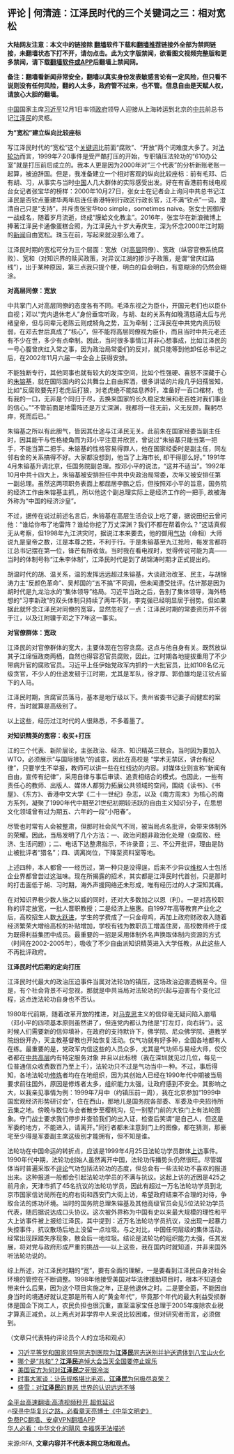  <!-- 面包屑导航 --> <h2>评论 | 何清涟：江泽民时代的三个关键词之三：相对宽松</h2> <p class="notice"><b>大陆网友注意：本文中的链接除 <a href="https://github.com/bannedbook/fanqiang" >翻墙</a>软件下载和<a href="https://github.com/killgcd/justmysocks/blob/master/README.md">翻墙推荐</a>链接外全部为禁网链接，未翻墙状态下打不开，请勿点击。此为文字版禁闻，欲看图文视频完整版和更多禁闻，请下载<a href="https://github.com/bannedbook/fanqiang">翻墙软件或APP</a>后翻墙上禁闻网。</p><p>备注：翻墙看新闻非常安全，翻墙以真实身份发表敏感言论有一定风险，但只看不说则没有任何风险，翻的人太多，政府管不过来，也不管。信息自由是天赋人权，请放心大胆的翻墙。</b></p>  <div class="entry"> <p><a href="https://www.bannedbook.org/bnews/tag/%E4%B8%AD%E5%9B%BD/" class="st_tag internal_tag" rel="tag" title="标签 中国 下的日志">中国</a>国家主席<a href="https://www.bannedbook.org/bnews/tag/%e4%b9%a0%e8%bf%91%e5%b9%b3/" class="st_tag internal_tag" rel="tag" title="标签 习近平 下的日志">习近平</a>12月1日率领<a href="https://www.bannedbook.org/bnews/tag/%e6%94%bf%e5%ba%9c/" class="st_tag internal_tag" rel="tag" title="标签 政府 下的日志">政府</a>领导人迎接从上海转运到北京的<a href="https://www.bannedbook.org/bnews/tag/%e4%b8%ad%e5%85%b1/" class="st_tag internal_tag" rel="tag" title="标签 中共 下的日志">中共</a>前总书记<a href="https://www.bannedbook.org/bnews/tag/%e6%b1%9f%e6%b3%bd%e6%b0%91/" class="st_tag internal_tag" rel="tag" title="标签 江泽民 下的日志">江泽民</a>的灵柩。                 </p> <p><b>为&#8221;宽松&#8221;建立纵向比较座标</b></p> <p>写江泽民时代的“宽松”这个<a href="https://www.bannedbook.org/bnews/tag/%e5%85%b3%e9%94%ae%e8%af%8d/" class="st_tag internal_tag" rel="tag" title="标签 关键词 下的日志">关键词</a>比前面“腐败”、“开放”两个词难度大多了。对<a href="https://www.bannedbook.org/bnews/tag/%e6%b3%95%e8%bd%ae%e5%8a%9f/" class="st_tag internal_tag" rel="tag" title="标签 法轮功 下的日志">法轮功</a>而言，1999年7·20事件是受严酷打压的开始，专职镇压法轮功的“610办公室”就是打压前后成立的。我本人更是因为2000年对“三个代表”的分析新账老账一起算，被迫辞国。但是，我准备建立一个相对客观的纵向比较座标：前有毛邓、后有胡、习，从事实与当时<span class='wp_keywordlink_affiliate'><a href="https://www.bannedbook.org/" title="中国" target="_blank">中国</a></span>人几大群体的实际感受出发。好在有香港前有线电视台女记者张宝华的榜样：2000年10月27日，张女士在记者会上询问中共总书记江泽民是否钦点董建华两年后连任香港特别行政区行政长官，江不满“钦点”一词，澄清自己只是“支持”，并斥责张宝华too simple，sometimes naive。张女士因御斥一战成名，随着岁月流逝，终成“膜蛤文化教主”。2016年，张宝华在新浪微博上捧著江泽民卡通像蛋糕合照，为江泽民九十岁大寿庆生，深为怀念2000年江时期的<span class='wp_keywordlink_affiliate'><a href="https://www.bannedbook.org/" title="新闻">新闻</a></span>自由宽松。珠玉在前，写起来就没那么难了。</p> <p>江泽民时期的宽松可分为三个层面：宽放（对<span class='wp_keywordlink_affiliate'><a href="https://www.bannedbook.org/bnews/ccpdope/" title="中共高层内幕" target="_blank">高层</a></span>同僚）、宽政（纵容官僚系统腐败）、宽和（对知识界的赎买政策，对异议江湖的掺沙子政策，是谓“曾庆红路线”），出于某种原因，第三点我只提个梗，明白的自会明白，有意糊涂的仍然会糊涂。</p> <p><b>对高层同僚：宽放</b></p> <p>中共掌门人对高层同僚的态度各有不同。毛泽东视之为臣仆，开国元老们也以臣仆自视；邓以“党内退休老人”身份垂帘听政，与胡、赵的关系有如晚清慈禧太后与光绪皇帝，但与同辈元老陈云则成犄角之势，互为牵制；江泽民在中共党内资历较弱，在邓去世后真成了“核心”，但不能将高层同僚视为臣仆，而且当时中共元老还有不少在世，多少有点牵制。因此，当时很多事情江并非心想事成，比如江泽民的一号心腹曾庆红入常之事，因为政治局常委们的反对，就只能等到他卸任总书记之后，在2002年11月六届一中全会上获得安排。</p>  <p>不能独断专行，其他同事也就有较大的发挥空间，比如个性强硬、喜怒不深藏于心的<a href="https://www.bannedbook.org/bnews/tag/%e6%9c%b1%e9%95%95%e5%9f%ba/" class="st_tag internal_tag" rel="tag" title="标签 朱镕基 下的日志">朱镕基</a>，就在国际国内的公共舞台上自由挥洒，很多讲话的片段几乎妇孺皆知，比如“反腐败要先打老虎后打狼，对老虎绝不能姑息养奸，准备好一百口棺材，也有我的一口，无非是个同归于尽，去换来国家的长久稳定发展和老百姓对我们事业的信心。”“不管前面是地雷阵还是万丈深渊，我都将一往无前，义无反顾，鞠躬尽瘁，死而后已。”</p> <p>朱镕基之所以有此胆气，皆因其仕途与江泽民无关。此前朱在国家经委当副主任时，因其能干与性格棱角而为邓小平注意并欣赏，曾说过“朱镕基只能当第一把手，不能当第二把手。朱镕基的性格容易得罪人，他在国家经委时是副主任，同左邻右舍的关系搞得不好。大家都没想到，他当了上海市长, 却干得那么好。” 1991年4月朱镕基升调北京，任国务院副总理。按邓小平的说法，“这并不适当”。1992年10月中共十四大上，朱镕基被安排担任中共中央政治局常委，次年又被安排任第一副总理。虽然这两项职务表面上都屈居李鹏之后，但按照邓小平的旨意，国务院的经济工作由朱镕基主抓,，所以他这个副总理实际上是经济工作的一把手, 故被海外称为“中国的经济沙皇”。</p> <p>不过，据传在说过前述名言后，朱镕基在高层生活会议上吃了瘪，据说田纪云曾问他：“谁给你布了地雷阵？谁给你挖了万丈深渊？我们不都在帮着你么？”这话真假无从考察，但1998年九江洪灾时，据说江本来要去，他的御用<span class='wp_keywordlink'><a href="https://www.qi-gong.me/" title="气功修炼网" target="_blank">气功</a></span>（命相）大师说九是皇帝之数，江是本尊之姓，不利于行。于是朱镕基至九江抢险，每发言都将江总书记摆在第一位，锋芒有所收敛。当时我在看电视时，觉得传说可能为真——当时的体制号称“江朱李体制”，江泽民时代是到了胡锦涛时期才正式提出的。</p> <p>胡温时代的胡、温关系，温的发挥远远超过朱镕基，大谈政治改革、民主，与胡锦涛力主“反颜色革命”、吴邦国的“五不搞”不同调，但未闻遭受批评。估计那是因为胡时代是九龙治水的“集体领导”格局。习近平当政之后，告别了集体领导，海外畅想的“习李新政”的双头体制只持续了两年不到，李克强已经明显居于弱势。但如果据此就怀念江泽民对同僚的宽容，显然忽视了一点：江泽民时期的常委资历并不弱于江，以及江附骥于邓之下7年这一事实。</p> <p><b>对官僚群体：宽政</b></p> <p>江泽民的对官僚群体的宽大，主要体现在包容贪腐。这点与他自身有关。既然放纵其子江绵恒政商两栖，自然也得容忍官员腐败，因此，江时期各地提拔重用了不少带病升官的腐败官员。习近平上任伊始党政军内抓的一大批官员，比如108名亿元级贪官，不少人的仕途发韧于江时期，尤其是军队，徐才厚、郭伯雄均是江钦点留下的人马。</p>  <p>江泽民时期，贪腐官员落马，基本是地厅级以下。贵州省委书记妻子阎健宏的案件，当时就算是高级别了。</p> <p>以上这些，经历过江时代的人很熟悉，不多着墨了。</p> <p><b>对知识精英的宽容：收买+打压</b></p> <p>江的三个代表、新阶层论，主张政治、经济、知识精英三联合。当时因为要加入WTO，必须展示“与国际接轨”的诚意，因此在高校是 “学术无禁区，讲台有纪律”，只要学生不举报，教师可以讲一些在红线边的内容。对媒体业则宣称“新闻有自由，宣传有纪律”，采用自律与事后审读、追责相结合的模式。也因此，一些有责任心的教师、出版人、媒体人都努力拓展公共领域的空间，围绕《读书》、《书屋》、《东方》、香港中文大学《二十一世纪》杂志，以及《南方周末》为核心的南方系列，凝聚了1990年代中期至21世纪初期较活跃的自由主义知识分子，在思想文化领域曾有过为期五、六年的一段“小阳春”。</p> <p>尽管也时常有人会被整肃，但那时社会风气不同，被当局点名批评，会带来体制外的荣耀。因此，当局发明了几个方法：一、政治问题非政治化处理（查腐败、经济、生活问题）；二、电话下达整肃指示，不许录音；三、不公开批评，理由是防止被批评者“猎名”；四、调离岗位，下降至资料室等地。</p> <p>上述四种，本人都曾一一经历过，第一种只是没得逞，后来不少异议<span class='wp_keywordlink_affiliate'><a href="https://www.bannedbook.org/bnews/weiquan/" title="维权" target="_blank">维权</a></span>人士包括企业界都曾尝过这滋味。现在所揭露的招术，其实都是江泽民时代首创，只是那时的打击面低于胡、习时期，海外声援网络还未形成，唯有经历过的人才深知其痛。</p>  <p>在对知识界极少数人施之以威的同时，还对大多数加之以恩（利）。一是对高校职称的评定放宽，一批人晋职教授；二是经济上施惠。自1997年高等教育产业化之后，高校招生人数<span class='wp_keywordlink'><a href="https://www.bannedbook.org/forum2/topic242.html" title="大跃进亲历记" target="_blank">大跃进</a></span>，学生的学费成了一只金母鸡，再加上政府财政收入随着经济繁荣大增给高校的补贴增加，学校有钱为教职员工增盖住房，高校教师终于成为既得利益集团中成员。最重要的一招是采用体制外名声换取体制内资源的方式（时间在2002-2005年），吸收了不少自由派知识精英进入大学任教，从此这些人不再批评政府。</p> <p><b>江泽民时代后期的定向打压</b></p> <p>江泽民时代最大的政治压迫事件当属对法轮功的镇压，这场政治迫害遗祸至今。但是，有个社会背景不可忽视，那就是中共当局对法轮功的兴起与迫害有个变化过程，这点连法轮功自身也不否认。</p> <p>1980年代前期，随着改革开放的推进，对<span class='wp_keywordlink'><a href="https://www.bannedbook.org/forum2/topic105.html" title="《马克思的成魔之路》" target="_blank">马克思</a></span>主义的信仰毫无疑问陷入崩塌（邓小平的四项基本原则虽然讲了，但连党内都认为他是“打左灯，向右转”）。这时候人们需要新的信仰填补，在政府的支持默许下，佛学院、尼众佛学院、道教学院纷纷开办，天主教基督教也开始恢复活动。仅气功就有好多种，全国各地都有人在练。最重要的是，党政军内信这些的人员众多，尤其是气功师与易经大师，佼佼者都在<span class='wp_keywordlink_affiliate'><a href="https://www.bannedbook.org/bnews/ccpdope/" title="中共高层" target="_blank">中共高层</a></span>内有特定服务对象 并且以此标榜（我在深圳就见过几位，每见一位普通信众收费数百乃至上千），法轮功只不过是气功当中一种。不过，事后得知，各地法轮功<span class='wp_keywordlink'><a href="https://www.qi-gong.me/" title="气功修炼网" target="_blank">修炼</a></span>者均在在地组织，因为其创始人已经在1990年代中期被当局要求前往国外，原因是修炼者太多，组织能力太强，让政府感到不安全。其影响之大，以我亲见事情为例：1999年7月中（约镇压前一周），我在北京参加“1999中国宏观经济形势研讨会”，住在西山，那地儿是国务院各部委、军委及中央招待所云集之地。傍晚与数位与会者散步至樱桃沟，见一别墅门前的大铁门上有法轮图象。守门战士要求我们停步并查验我们的出入证，检查后笑谓“是自己人，但这是军委的地方，不能进入，请离开。”同行者都未注意到门上的图像，都在猜测，那豪宅至少得是军委副主席这级别才能拥有，但不知是谁。</p> <p>法轮功在中国命运的转折点，应该是1999年4月25日法轮功学员群体<span class='wp_keywordlink_affiliate'><a href="https://www.bannedbook.org/bnews/weiquan/" title="上访" target="_blank">上访</a></span>事件。1990年代中期，法轮功创始人虽然离开中国，法轮功传播势头仍然很旺。尽管媒体当时普遍采取不<span class='wp_keywordlink_affiliate'><a href="https://www.bannedbook.org/bnews/comments/" title="新闻评论" target="_blank">评论</a></span>气功包括法轮功的态度，但总会有一些法轮功不喜欢的报道出来。这种报道一般都会引起法轮功学员的不满与抗议。这起上访的近因是425之前月余，天津市抓了45名抗议的法轮功学员，因此有超过一万名法轮功学员到北京市国家信访局所在的府右街和西安门大街上访，希望政府结束不合理的对待，争取合法的炼功环境。当时的国务院总理朱镕基及其他高级官员会见5位法轮功学员代表，随后据说达成口头协议。这次被外界称为中国有史以来最大规模的理性和平大上访事件被上报给江泽民，其中提到：近万名法轮功学员抗议，没出现一起暴力失控事件，抗议散场后地上没留一点垃圾。与之对比，中国任何层级的集体活动，经常出现踩踏失序现象，散会后一地垃圾。结论是法轮功的组织能力太强，任其发展，将对党与政府形成严重的挑战——以上这些，我在国内时就知道，并非来国外听法轮功说的。</p> <p>综上所述，对江泽民时期的“宽”，要有全面的理解，一是要看到江泽民自身对社会环境的管控在不断调整。1998年他接受美国对华法律援助项目时，根本不知道会带来什么后果，因为这个项目实施之年，正是他退休之时。二是要全面，不能因自身当时的境遇好就认定那是所有人的“黄金年代”，毕竟那个年代的最大利益受损群体是国企下岗工人，农民负担也很沉重，直至温家宝任总理于2005年废除农业税才算真正减负。以上两点对非学界中人来说比较困难，但对研究者而言，必须做到。</p>  <p>（文章只代表特约评论员个人的立场和观点）</p> <!--<div id="taboola-mid-1"></div>--><ul class='op-related-articles' title='相关阅读'> <li><a href='https://www.bannedbook.org/bnews/sohnews/20221206/1820058.html' target='_blank'>习近平等党和国家领导同志到医院为<b>江泽民</b>同志送别并护送遗体到八宝山火化</a></li> <li><a href='https://www.bannedbook.org/bnews/ssgc/20221206/1820048.html' target='_blank'>哪个是“共和”？<b>江泽民</b>追悼大会当天全国要停止娱乐</a></li> <li><a href='https://www.bannedbook.org/bnews/ssgc/20221206/1820040.html' target='_blank'>美国官方为何对<b>江泽民</b>之死很冷淡</a></li> <li><a href='https://www.bannedbook.org/bnews/comments/20221205/1820027.html' target='_blank'>时事大家谈：讣告规格堪比毛邓，<b>江泽民</b>为何极尽哀荣？</a></li> <li><a href='https://www.bannedbook.org/bnews/lifebaike/20221205/1820014.html' target='_blank'>盛雪：对<b>江泽民</b>的罪恶 世界的认识远远不够</a></li> </ul> <p class="texttj"> <a href="https://github.com/bannedbook/fanqiang/wiki/V2ray%E6%9C%BA%E5%9C%BA" target="_blank">全平台高速翻墙:高清视频秒开,超低延迟</a><br/> 🔥<a href="https://www.bannedbook.org/bnews/comments/20220808/1768773.html" target="_blank">探寻中华复兴之路，必看章天亮博士《中华文明史》</a><br/> <a href="https://github.com/bannedbook/fanqiang/wiki/%E7%A6%81%E9%97%BB%E7%BD%91%E5%AE%89%E5%8D%93%E7%BF%BB%E5%A2%99%E6%96%B0%E9%97%BBAPP" target="_blank">免费PC翻墙、安卓VPN翻墙APP</a><br/> <a href="https://www.bannedbook.org/bnews/comments/20220220/1694796.html" target="_blank">华人必看：中华文化的飓风 幸福感无法描述</a><br/> </p><p>来源:RFA, <strong>文章内容并不代表本网立场和观点。</strong></p><a name='sharetosocial'></a> <div style="margin-bottom:5px;padding-bottom:5px;clear:both"> <div id="archive-pix-1" class="banner-ads"> <!-- AuctionX Display platform tag START --> <div id="27602x728x90x621x_ADSLOT1" clicktrack="%%CLICK_URL_ESC%%"></div>  <!-- AuctionX Display platform tag END --> </div> <div id="archive-pix-2" class="banner-ads"> <!-- AuctionX Display platform tag START --> <div id="27556x300x250x621x_ADSLOT1" clicktrack="%%CLICK_URL_ESC%%" style="margin:0 auto;text-align:center"></div>  <!-- AuctionX Display platform tag END --> </div> </div>  <div id="archive-pix-1" class="banner-ads"> <!-- AuctionX Display platform tag START --> <div id="27603x728x90x621x_ADSLOT1" clicktrack="%%CLICK_URL_ESC%%"></div>  <!-- AuctionX Display platform tag END --> </div> </div><!--END ENTRY--> 